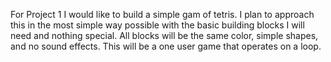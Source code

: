 For Project 1 I would like to build a simple gam of tetris. I plan to approach this in the most simple way possible with the basic building blocks I will need and nothing special. All blocks will be the same color, simple shapes, and no sound effects. This will be a one user game that operates on a loop.
